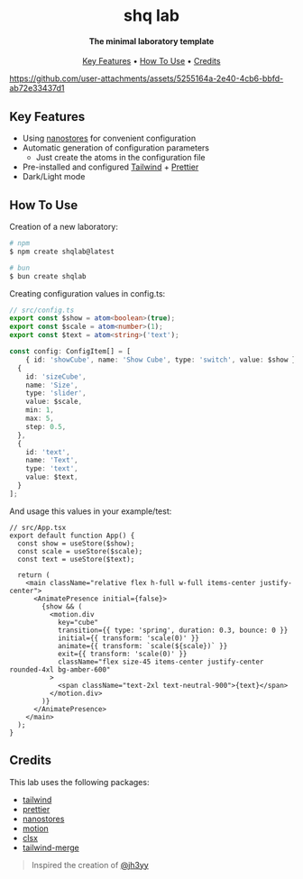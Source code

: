 <h1 align="center">
  shq lab
</h1>

<h4 align="center">The minimal laboratory template</h4>

<p align="center">
  <a href="#key-features">Key Features</a> •
  <a href="#how-to-use">How To Use</a> •
  <a href="#credits">Credits</a>
</p>

https://github.com/user-attachments/assets/5255164a-2e40-4cb6-bbfd-ab72e33437d1

## Key Features

- Using [nanostores](https://github.com/nanostores/nanostores) for convenient configuration
- Automatic generation of configuration parameters
  - Just create the atoms in the configuration file
- Pre-installed and configured [Tailwind](https://tailwindcss.com/) + [Prettier](https://github.com/tailwindlabs/prettier-plugin-tailwindcss)
- Dark/Light mode

## How To Use

Creation of a new laboratory:

```bash
# npm
$ npm create shqlab@latest

# bun
$ bun create shqlab
```

Creating configuration values in config.ts:
```ts
// src/config.ts
export const $show = atom<boolean>(true);
export const $scale = atom<number>(1);
export const $text = atom<string>('text');

const config: ConfigItem[] = [
	{ id: 'showCube', name: 'Show Cube', type: 'switch', value: $show },
  {
    id: 'sizeCube',
    name: 'Size',
    type: 'slider',
    value: $scale,
    min: 1,
    max: 5,
    step: 0.5,
  },
  {
    id: 'text',
    name: 'Text',
    type: 'text',
    value: $text,
  }
];
```
And usage this values in your example/test:
```tsx
// src/App.tsx
export default function App() {
  const show = useStore($show);
  const scale = useStore($scale);
  const text = useStore($text);

  return (
    <main className="relative flex h-full w-full items-center justify-center">
      <AnimatePresence initial={false}>
        {show && (
          <motion.div
            key="cube"
            transition={{ type: 'spring', duration: 0.3, bounce: 0 }}
            initial={{ transform: 'scale(0)' }}
            animate={{ transform: `scale(${scale})` }}
            exit={{ transform: 'scale(0)' }}
            className="flex size-45 items-center justify-center rounded-4xl bg-amber-600"
          >
            <span className="text-2xl text-neutral-900">{text}</span>
          </motion.div>
        )}
      </AnimatePresence>
    </main>
  );
}
```

## Credits

This lab uses the following packages:

- [tailwind](https://tailwindcss.com/)
- [prettier](https://prettier.io/)
- [nanostores](https://github.com/nanostores/nanostores)
- [motion](https://motion.dev/)
- [clsx](https://github.com/lukeed/clsx)
- [tailwind-merge](https://github.com/dcastil/tailwind-merge)

> Inspired the creation of [@jh3yy](https://x.com/jh3yy)
